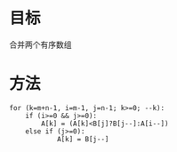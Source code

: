 # 目标 
合并两个有序数组

# 方法
```
for (k=m+n-1, i=m-1, j=n-1; k>=0; --k):
    if (i>=0 && j>=0):
        A[k] = (A[k]<B[j]?B[j--]:A[i--])
    else if (j>=0):
            A[k] = B[j--]
```

